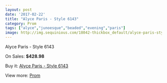 ```yaml
---
layout: post
date: '2017-02-22'
title: "Alyce Paris - Style 6143"
category: Prom
tags: ["alyce","junoesque","beaded","evening","paris"]
image: http://img.sequinious.com/18042-thickbox_default/alyce-paris-style-6143.jpg
---
```

Alyce Paris - Style 6143

On Sales: **$428.98**
<a href="https://www.sequinious.com/prom/8462-alyce-paris-style-6143.html"><amp-img layout="responsive" width="600" height="600" src="//img.sequinious.com/18042-thickbox_default/alyce-paris-style-6143.jpg" alt="Alyce Paris - Style 6143 0" /></a>
<a href="https://www.sequinious.com/prom/8462-alyce-paris-style-6143.html"><amp-img layout="responsive" width="600" height="600" src="//img.sequinious.com/18044-thickbox_default/alyce-paris-style-6143.jpg" alt="Alyce Paris - Style 6143 1" /></a>
<a href="https://www.sequinious.com/prom/8462-alyce-paris-style-6143.html"><amp-img layout="responsive" width="600" height="600" src="//img.sequinious.com/18043-thickbox_default/alyce-paris-style-6143.jpg" alt="Alyce Paris - Style 6143 2" /></a>

Buy it: [Alyce Paris - Style 6143](https://www.sequinious.com/prom/8462-alyce-paris-style-6143.html "Alyce Paris - Style 6143")

View more: [Prom](https://www.sequinious.com/7-prom "Prom")